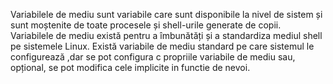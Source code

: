 Variabilele de mediu sunt variabile care sunt disponibile la nivel de sistem și sunt moștenite de toate procesele și shell-urile generate de copii. Variabilele de mediu există pentru a îmbunătăți și a standardiza mediul shell pe sistemele Linux. Există variabile de mediu standard pe care sistemul le configurează ,dar se pot configura c propriile variabile de mediu sau, opțional, se pot  modifica  cele implicite in functie de nevoi.
